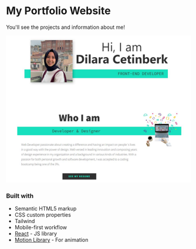 # My Portfolio Website

You'll see the projects and information about me! 

![website-ss](src/assets/ss.JPG)

### Built with

- Semantic HTML5 markup
- CSS custom properties
- Tailwind
- Mobile-first workflow
- [React](https://reactjs.org/) - JS library
- [Motion Library](https://www.framer.com/motion/) - For animation
